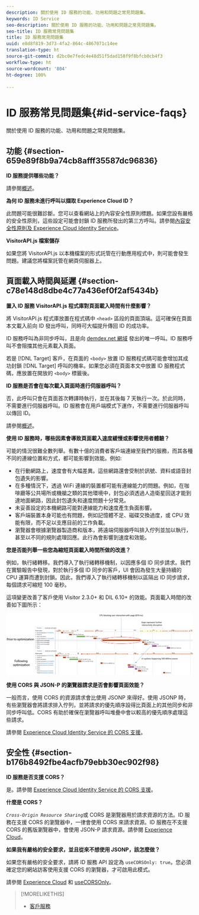```yaml
---
description: 關於使用 ID 服務的功能、功用和問題之常見問題集。
keywords: ID Service
seo-description: 關於使用 ID 服務的功能、功用和問題之常見問題集。
seo-title: ID 服務常見問題集
title: ID 服務常見問題集
uuid: e8d8f819-3d73-4fa2-864c-4867071c14ee
translation-type: ht
source-git-commit: d2bc0e7fedc4e48d51f5dad158f9f8bfcb0cb4f3
workflow-type: ht
source-wordcount: '804'
ht-degree: 100%

---
```



# ID 服務常見問題集{#id-service-faqs}

關於使用 ID 服務的功能、功用和問題之常見問題集。

## 功能 {#section-659e89f8b9a74cb8afff35587dc96836}

**ID 服務提供哪些功能？**

請參閱[概述](../introduction/overview.md)。

**為何 ID 服務未進行呼叫以擷取 Experience Cloud ID？**

此問題可能很難診斷。您可以查看網站上的內容安全性原則標題。如果您設有嚴格的安全性原則，這些設定可能會封鎖 ID 服務所發出的第三方呼叫。請參閱[內容安全性原則及 Experience Cloud Identity Service](../reference/csp.md#concept-968c423a7392479db0a0d821ae9783e3)。

**VisitorAPI.js 檔案儲存**

如果您將 VisitorAPI.js 以本機檔案的形式託管在行動應用程式中，則可能會發生問題。建議您將檔案託管在網頁伺服器上。

## 頁面載入時間與延遲 {#section-c78e148d8dbe4c77a436ef0f2af5434b}

**置入 ID 服務 VisitorAPI.js 程式庫對頁面載入時間有什麼影響？**

將 VisitorAPI.js 程式庫放置在程式碼中 `<head>` 區段的頁面頂端。這可確保在頁面本文載入前向 ID 發出呼叫，同時可大幅提升傳回 ID 的成功率。

ID 服務呼叫為非同步呼叫，且是向 [demdex.net 網域](https://docs.adobe.com/content/help/zh-Hant/audience-manager/user-guide/reference/demdex-calls.html) 發出的唯一呼叫。ID 服務呼叫不會阻擋其他元素載入頁面。

若是 [!DNL Target] 客戶，在頁面的 `<body>` 放置 ID 服務程式碼可能會增加其成功封鎖 [!DNL Target] 呼叫的機率。如果您必須在頁面本文中放置 ID 服務程式碼，應放置在開放的 `<body>` 標籤後。

**ID 服務是否會在每次載入頁面時進行伺服器呼叫？**

否，此呼叫只會在頁面首次轉譯時執行，並在其後每 7 天執行一次。於此同時，不需要進行伺服器呼叫。ID 服務會在用戶端模式下運作，不需要進行伺服器呼叫以傳回 ID。

請參閱[概述](../introduction/overview.md)。

**使用 ID 服務時，哪些因素會導致頁面載入速度緩慢或影響使用者體驗？**

可能的情況很難全數列舉。有數十億的消費者客戶端連線至我們的服務，而其各種不同的連線位置和方式，都可能影響到效能。例如:

* 在行動網路上，速度會有大幅差異。這些網路還會受制於訊號、資料或語音封包遺失的影響。
* 在多種情況下，透過 WiFi 連線的裝置都可能有連線能力的問題。例如，在咖啡廳等公共場所或機艙之類的其他環境中，封包必須透過人造衛星回送才能到達地面網路，因此封包遺失和速度問題十分常見。
* 未妥善設定的本機網路可能對連線能力和速度產生負面影響。
* 客戶端裝置本身可能也有問題，例如記憶體不足、磁碟交換過度，或 CPU 效能有限，而不足以支應目前的工作負載。
* 瀏覽器會根據瀏覽器製造商和版本，將遠端伺服器呼叫排入佇列並加以執行，甚至以不同的規則處理回應。此行為會影響到速度和效能。

**您是否能列舉一些您為縮短頁面載入時間所做的改進？**

例如，執行緒轉移。我們導入了執行緒轉移機制，以因應多個 ID 同步請求。我們在實驗報告中發現，對於執行多個 ID 同步的客戶，UI 會因為發生大量持續的 CPU 運算而遭到封鎖。因此，我們導入了執行緒轉移機制以區隔出 ID 同步請求，每個請求可縮短 100 毫秒。

這項變更改善了客戶使用 Visitor 2.3.0+ 和 DIL 6.10+ 的效能。頁面載入時間的改善如下圖所示：

![](assets/id_sync_improvements_copy.png)

**使用 CORS 與 JSON-P 的瀏覽器請求是否會影響頁面效能？**

一般而言，使用 CORS 的資源請求會比使用 JSONP 來得好。使用 JSONP 時，有些瀏覽器會將請求排入佇列，並將請求的優先順序設得比頁面上的其他同步和非同步呼叫低。CORS 有助於確保在瀏覽器呼叫堆疊中會以較高的優先順序處理這些請求。

請參閱 [Experience Cloud Identity Service 的 CORS 支援](../reference/cors.md#concept-6c280446990d46d88ba9da15d2dcc758)。

## 安全性 {#section-b176b8492fbe4acfb79ebb30ec902f98}

**ID 服務是否支援 CORS？**

是。請參閱 [Experience Cloud Identity Service 的 CORS 支援](../reference/cors.md#concept-6c280446990d46d88ba9da15d2dcc758)。

**什麼是 CORS？**

*`Cross-Origin Resource Sharing`*&#x200B;或 CORS 是瀏覽器用於請求資源的方法。ID 服務在支援 CORS 的瀏覽器中，一律會使用 CORS 來請求資源。ID 服務在不支援 CORS 的舊版瀏覽器中，會使用 JSON-P 請求資源。請參閱 [Experience Cloud](../reference/cors.md#concept-6c280446990d46d88ba9da15d2dcc758)。

**如果我有嚴格的安全要求，並且從來不想使用 JSONP，該怎麼做？**

如果您有嚴格的安全要求，請將 ID 服務 API 設定為 `useCORSOnly: true`。您必須確定您的網站訪客使用支援 CORS 的瀏覽器，才可啟用此模式。

請參閱 [Experience Cloud](../reference/cors.md#concept-6c280446990d46d88ba9da15d2dcc758) 和 [useCORSOnly](../library/function-vars/use-cors-only.md#reference-8a9a143d838b48d6b23329b84b13e1fa)。

>[!MORELIKETHIS]
>
>* [客戶服務](https://helpx.adobe.com/tw/marketing-cloud/contact-support.html)

